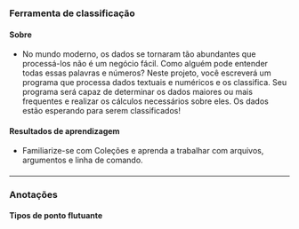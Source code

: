 ### Ferramenta de classificação
#### Sobre
* No mundo moderno, os dados se tornaram tão abundantes que processá-los não é um negócio fácil. Como alguém pode entender todas essas palavras e números? Neste projeto, você escreverá um programa que processa dados textuais e numéricos e os classifica. Seu programa será capaz de determinar os dados maiores ou mais frequentes e realizar os cálculos necessários sobre eles. Os dados estão esperando para serem classificados!
#### Resultados de aprendizagem
* Familiarize-se com Coleções e aprenda a trabalhar com arquivos, argumentos e linha de comando.
#### <hr>
### Anotações
#### Tipos de ponto flutuante

